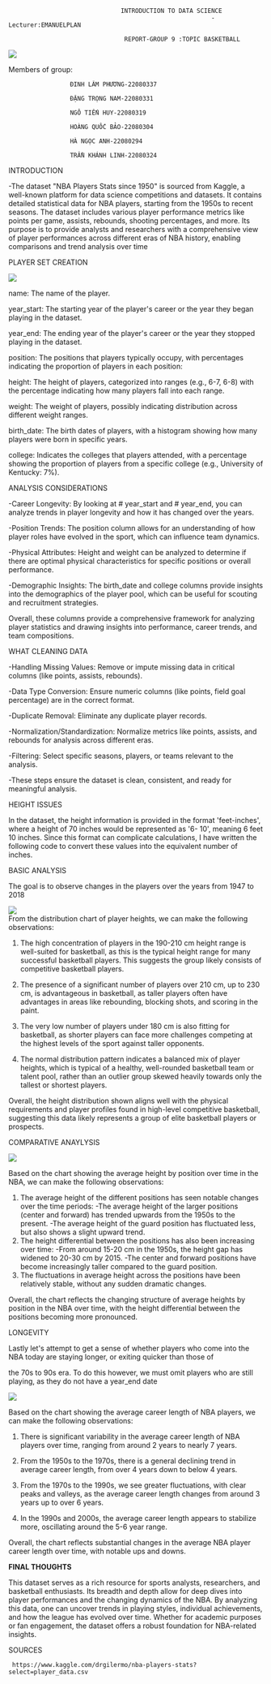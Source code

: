                                    INTRODUCTION TO DATA SCIENCE
                                                            -Lecturer:EMANUELPLAN

                                    REPORT-GROUP 9 :TOPIC BASKETBALL 

  ![](images/nab2.jpg)  

  Members of group:  
                    
                     ĐINH LÂM PHƯƠNG-22080337
  
                     ĐẶNG TRỌNG NAM-22080331
                     
                     NGÔ TIẾN HUY-22080319
                     
                     HOÀNG QUỐC BẢO-22080304
                     
                     HÀ NGỌC ANH-22080294
                     
                     TRẦN KHÁNH LINH-22080324
                

INTRODUCTION 
 
  -The dataset "NBA Players Stats since 1950" is sourced from Kaggle, a well-known platform for data science competitions and datasets. It contains detailed statistical data for NBA
    players, starting from the 1950s to recent seasons. The dataset includes various player performance metrics like points per game, assists, rebounds, shooting 
    percentages, and more. Its purpose is to provide analysts and researchers with a comprehensive view of player performances across different eras of NBA history, enabling 
    comparisons and trend analysis over time
                                  
 PLAYER SET CREATION

  ![](images/chart5d.png)      

    
  name: The name of the player.

  year_start: The starting year of the player's career or the year they began playing in the dataset.
  
  year_end: The ending year of the player's career or the year they stopped playing in the dataset.
  
  position: The positions that players typically occupy, with percentages indicating the proportion of players in each position:
  
  height: The height of players, categorized into ranges (e.g., 6-7, 6-8) with the percentage indicating how many players fall into each 
   range.

  weight: The weight of players, possibly indicating distribution across different weight ranges.
  
  birth_date: The birth dates of players, with a histogram showing how many players were born in specific years.
  
  college: Indicates the colleges that players attended, with a percentage showing the proportion of players from a specific college (e.g., 
    University of Kentucky: 7%).

ANALYSIS CONSIDERATIONS
  
  -Career Longevity: By looking at # year_start and # year_end, you can analyze trends in player longevity and how it has changed over the years.
  
  -Position Trends: The position column allows for an understanding of how player roles have evolved in the sport, which can influence team dynamics.

  -Physical Attributes: Height and weight can be analyzed to determine if there are optimal physical characteristics for specific positions or overall performance.

  -Demographic Insights: The birth_date and college columns provide insights into the demographics of the player pool, which can be useful for scouting and recruitment strategies.
    
  Overall, these columns provide a comprehensive framework for analyzing player statistics and drawing insights into performance, career trends, and team compositions.
           
WHAT CLEANING DATA

-Handling Missing Values: Remove or impute missing data in critical columns (like points, assists, rebounds).

-Data Type Conversion: Ensure numeric columns (like points, field goal percentage) are in the correct format.

-Duplicate Removal: Eliminate any duplicate player records.

-Normalization/Standardization: Normalize metrics like points, assists, and rebounds for analysis across different eras.

-Filtering: Select specific seasons, players, or teams relevant to the analysis.

-These steps ensure the dataset is clean, consistent, and ready for meaningful analysis.

HEIGHT ISSUES

   In the dataset, the height information is provided in the format 'feet-inches', where a height of 70 inches would be represented as '6- 
   10', meaning 6 feet 10 inches. Since this format can complicate calculations, I have written the following code to convert these values 
   into the equivalent number of inches.
   
BASIC ANALYSIS

  The goal is to observe changes in the players over the years from 1947 to   2018

 ![](images/chart3b.png)  
From the distribution chart of player heights, we can make the following observations:

1. The high concentration of players in the 190-210 cm height range is well-suited for basketball, as this is the typical height range for many successful basketball players. This 
suggests the group likely consists of competitive basketball players.

2. The presence of a significant number of players over 210 cm, up to 230 cm, is advantageous in basketball, as taller players often have advantages in areas like rebounding, blocking 
shots, and scoring in the paint.

3. The very low number of players under 180 cm is also fitting for basketball, as shorter players can face more challenges competing at the highest levels of the sport against taller 
opponents.

4. The normal distribution pattern indicates a balanced mix of player heights, which is typical of a healthy, well-rounded basketball team or talent pool, rather than an outlier group 
skewed heavily towards only the tallest or shortest players.

Overall, the height distribution shown aligns well with the physical requirements and player profiles found in high-level competitive basketball, suggesting this data likely represents 
a group of elite basketball players or prospects.
 
COMPARATIVE ANAYLYSIS 

  ![](images/chart4.png)  

Based on the chart showing the average height by position over time in the NBA, we can make the following observations:
1. The average height of the different positions has seen notable changes over the time periods:
-The average height of the larger positions (center and forward) has trended upwards from the 1950s to the present.
-The average height of the guard position has fluctuated less, but also shows a slight upward trend.
2. The height differential between the positions has also been increasing over time:
-From around 15-20 cm in the 1950s, the height gap has widened to 20-30 cm by 2015.
-The center and forward positions have become increasingly taller compared to the guard position.
3. The fluctuations in average height across the positions have been relatively stable, without any sudden dramatic changes.

Overall, the chart reflects the changing structure of average heights by position in the NBA over time, with the height differential between the positions becoming more pronounced.

 LONGEVITY 
   
   Lastly let's attempt to get a sense of whether players who come into the NBA today are staying longer, or exiting quicker than those of  
   
  the 70s to 90s era. To do this however, we must omit players who are still playing, as they do not have a year_end date

 ![](images/chart3c.png) 

Based on the chart showing the average career length of NBA players, we can make the following observations:

1. There is significant variability in the average career length of NBA players over time, ranging from around 2 years to nearly 7 years.

2. From the 1950s to the 1970s, there is a general declining trend in average career length, from over 4 years down to below 4 years.

3. From the 1970s to the 1990s, we see greater fluctuations, with clear peaks and valleys, as the average career length changes from around 3 years up to over 6 years.

4. In the 1990s and 2000s, the average career length appears to stabilize more, oscillating around the 5-6 year range.

Overall, the chart reflects substantial changes in the average NBA player career length over time, with notable ups and downs.

**FINAL THOUGHTS**

This dataset serves as a rich resource for sports analysts, researchers, and basketball enthusiasts. Its breadth and depth allow for deep
dives into player performances and the changing dynamics of the NBA. By analyzing this data, one can uncover trends in playing styles, 
individual achievements, and how the league has evolved over time. Whether for academic purposes or fan engagement, the dataset offers
a robust foundation for NBA-related insights.

SOURCES
 
     https://www.kaggle.com/drgilermo/nba-players-stats?select=player_data.csv
   
                  
                                                         
